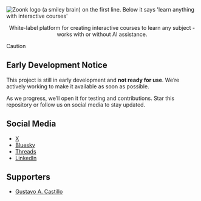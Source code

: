 <picture>
  <source media="(prefers-color-scheme: dark)" srcset="https://github.com/user-attachments/assets/49bc34bc-e36f-4df9-b37d-2fd72e2e4407">
  <source media="(prefers-color-scheme: light)" srcset="https://github.com/user-attachments/assets/8d018809-14b9-435b-9409-d515c599335d">
  <img alt="Zoonk logo (a smiley brain) on the first line. Below it says 'learn anything with interactive courses'" src="https://github.com/user-attachments/assets/8d018809-14b9-435b-9409-d515c599335d">
</picture>

<p align="center">
  White-label platform for creating interactive courses to learn any subject - works with or without AI assistance.
</p>

> [!CAUTION]
>
> ## Early Development Notice
>
> This project is still in early development and **not ready for use**. We’re actively working to make it available as soon as possible.
>
> As we progress, we’ll open it for testing and contributions. Star this repository or follow us on social media to stay updated.

## Social Media

- [X](https://x.com/zoonkorg)
- [Bluesky](https://bsky.app/profile/zoonk.bsky.social)
- [Threads](https://www.threads.net/@zoonkorg)
- [LinkedIn](https://www.linkedin.com/company/zoonk)

## Supporters

- [Gustavo A. Castillo](https://github.com/guscastilloa)
